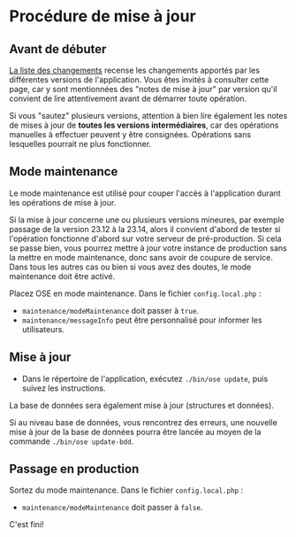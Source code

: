 # Procédure de mise à jour

## Avant de débuter

[La liste des changements](CHANGELOG.md) recense les changements apportés par les différentes versions de l'application.
Vous êtes invités à consulter cette page, car y sont mentionnées des "notes de mise à jour" par version qu'il
convient de lire attentivement avant de démarrer toute opération.

Si vous "sautez" plusieurs versions, attention à bien lire également les notes de mises à jour de **toutes les versions intermédiaires**, car des opérations
manuelles à effectuer peuvent y être consignées. Opérations sans lesquelles pourrait ne plus fonctionner.

## Mode maintenance

Le mode maintenance est utilisé pour couper l'accès à l'application durant les opérations de mise à jour.

Si la mise à jour concerne une ou plusieurs versions mineures, par exemple passage de la version 23.12 à la 23.14, alors il convient d'abord de tester
si l'opération fonctionne d'abord sur votre serveur de pré-production. Si cela se passe bien, vous pourrez mettre à jour votre instance de production 
sans la mettre en mode maintenance, donc sans avoir de coupure de service. Dans tous les autres cas ou bien si vous avez des doutes, le mode maintenance doit être
activé.

Placez OSE en mode maintenance. Dans le fichier `config.local.php` :

* `maintenance/modeMaintenance` doit passer à `true`.
* `maintenance/messageInfo` peut être personnalisé pour informer les utilisateurs.

## Mise à jour

* Dans le répertoire de l'application, exécutez `./bin/ose update`, puis suivez les instructions.

La base de données sera également mise à jour (structures et données).

Si au niveau base de données, vous rencontrez des erreurs, une nouvelle mise à jour de la base de données pourra être lancée
au moyen de la commande `./bin/ose update-bdd`. 

## Passage en production

Sortez du mode maintenance. Dans le fichier `config.local.php` :

* `maintenance/modeMaintenance` doit passer à `false`.

C'est fini!